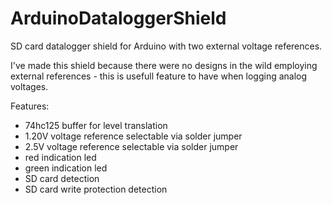ArduinoDataloggerShield
=======================

SD card datalogger shield for Arduino with two external voltage references. 

I've made this shield because there were no designs in the wild employing external references - this is usefull feature to have when logging analog voltages.

Features: 
 * 74hc125 buffer for level translation
 * 1.20V voltage reference selectable via solder jumper
 * 2.5V voltage reference selectable via solder jumper
 * red indication led
 * green indication led
 * SD card detection
 * SD card write protection detection 

